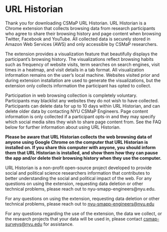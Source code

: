 # URL Historian
<html>
<head>
 
</head>
<body>
<div>
<!-- <h1>CSMaP URL Historian</h1> -->
<p>
Thank you for downloading CSMaP URL Historian. URL Historian is a Chrome extension that collects browsing data from research participants who agree to share their browsing history and page content when browsing Twitter, Facebook and YouTube. All collected data is securely stored in Amazon Web Services (AWS) and only accessible by CSMaP researchers. </p>

<p>The extension provides a visualization feature that beautifully displays the participant’s browsing history. The visualizations reflect browsing habits such as frequency of website visits, term searches on search engines, visit times in a heatmap, and visit details in a tab format. All visualization information remains on the user’s local machine. Websites visited prior and during extension installation are used to generate the visualizations, but the extension only collects information the participant has opted to collect.</p>

<p>Participation in web browsing collection is completely voluntary. Participants may blacklist any websites they do not wish to have collected. Participants can delete data for up to 10 days within URL Historian, and can delete older data by contacting NYU CSMaP Engineers. Page content information is only collected if a participant opts-in and they may specify which social media sites they wish to share page content from. See the FAQ below for further information about using URL Historian.</p>

<p><strong>Please be aware that URL Historian collects the web browsing data of anyone using Google Chrome on the computer that URL Historian is installed on. If you share this computer with anyone, you should inform them that URL Historian is installed, and show them how they can pause the app and/or delete their browsing history when they use the computer.</strong></p>

<p>URL Historian is a non-profit open-source project developed to provide social and political science researchers information that contributes to better understanding the social and political impact of the web. For any questions on using the extension, requesting data deletion or other technical problems, please reach out to nyu-smapp-engineers@nyu.edu.</p>

<p>For any questions on using the extension, requesting data deletion or other technical problems, please reach out to <a href="mailto:nyu-smapp-engineers@nyu.edu"> nyu-smapp-engineers@nyu.edu</a></p>
<p>For any questions regarding the use of the extension, the data we collect, or the research projects that your data will be used in, please contact <a href="mailto:csmap@nyu.edu">csmap-surveys@nyu.edu</a> for assistance.</p>
	</div>
</body>
</html>
